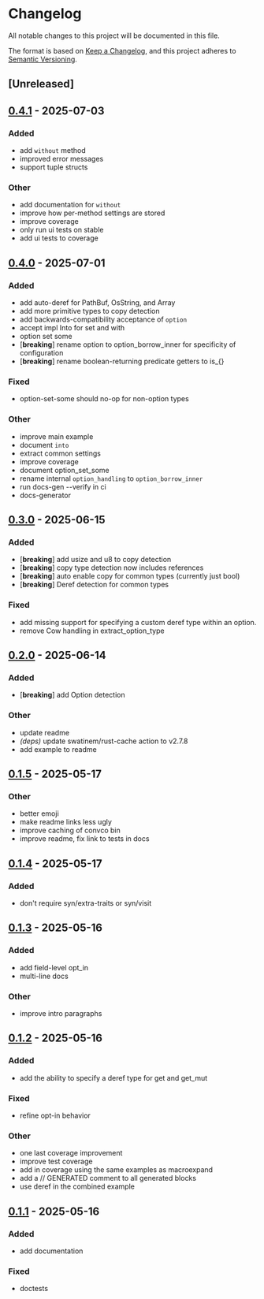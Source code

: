 # Changelog

All notable changes to this project will be documented in this file.

The format is based on [Keep a Changelog](https://keepachangelog.com/en/1.0.0/),
and this project adheres to [Semantic Versioning](https://semver.org/spec/v2.0.0.html).

## [Unreleased]

## [0.4.1](https://github.com/jbr/fieldwork/compare/fieldwork-v0.4.0...fieldwork-v0.4.1) - 2025-07-03

### Added

- add `without` method
- improved error messages
- support tuple structs

### Other

- add documentation for `without`
- improve how per-method settings are stored
- improve coverage
- only run ui tests on stable
- add ui tests to coverage

## [0.4.0](https://github.com/jbr/fieldwork/compare/fieldwork-v0.3.0...fieldwork-v0.4.0) - 2025-07-01

### Added

- add auto-deref for PathBuf, OsString, and Array
- add more primitive types to copy detection
- add backwards-compatibility acceptance of `option`
- accept impl Into<T> for set and with
- option set some
- [**breaking**] rename option to option_borrow_inner for specificity of configuration
- [**breaking**] rename boolean-returning predicate getters to is_{}

### Fixed

- option-set-some should no-op for non-option types

### Other

- improve main example
- document `into`
- extract common settings
- improve coverage
- document option_set_some
- rename internal `option_handling` to `option_borrow_inner`
- run docs-gen --verify in ci
- docs-generator

## [0.3.0](https://github.com/jbr/fieldwork/compare/v0.2.0...v0.3.0) - 2025-06-15

### Added

- [**breaking**] add usize and u8 to copy detection
- [**breaking**] copy type detection now includes references
- [**breaking**] auto enable copy for common types (currently just bool)
- [**breaking**] Deref detection for common types

### Fixed

- add missing support for specifying a custom deref type within an option.
- remove Cow handling in extract_option_type

## [0.2.0](https://github.com/jbr/fieldwork/compare/v0.1.5...v0.2.0) - 2025-06-14

### Added

- [**breaking**] add Option detection

### Other

- update readme
- *(deps)* update swatinem/rust-cache action to v2.7.8
- add example to readme

## [0.1.5](https://github.com/jbr/fieldwork/compare/v0.1.4...v0.1.5) - 2025-05-17

### Other

- better emoji
- make readme links less ugly
- improve caching of convco bin
- improve readme, fix link to tests in docs

## [0.1.4](https://github.com/jbr/fieldwork/compare/v0.1.3...v0.1.4) - 2025-05-17

### Added

- don't require syn/extra-traits or syn/visit

## [0.1.3](https://github.com/jbr/fieldwork/compare/v0.1.2...v0.1.3) - 2025-05-16

### Added

- add field-level opt_in
- multi-line docs

### Other

- improve intro paragraphs

## [0.1.2](https://github.com/jbr/fieldwork/compare/v0.1.1...v0.1.2) - 2025-05-16

### Added

- add the ability to specify a deref type for get and get_mut

### Fixed

- refine opt-in behavior

### Other

- one last coverage improvement
- improve test coverage
- add in coverage using the same examples as macroexpand
- add a // GENERATED comment to all generated blocks
- use deref in the combined example

## [0.1.1](https://github.com/jbr/fieldwork/compare/v0.1.0...v0.1.1) - 2025-05-16

### Added

- add documentation

### Fixed

- doctests
